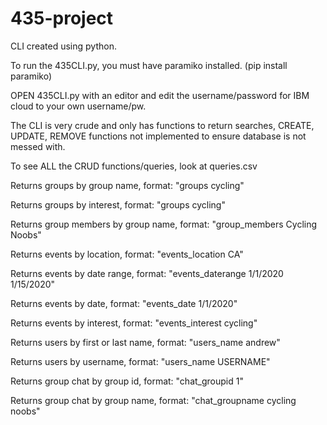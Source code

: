 # 435-project

CLI created using python.

To run the 435CLI.py, you must have paramiko installed. (pip install paramiko)

OPEN 435CLI.py with an editor and edit the username/password for IBM cloud to your own username/pw.

The CLI is very crude and only has functions to return searches, CREATE, UPDATE, REMOVE functions not implemented to ensure database is not messed with.

To see ALL the CRUD functions/queries, look at queries.csv


Returns groups by group name, format: "groups cycling"

Returns groups by interest, format: "groups cycling"

Returns group members by group name, format: "group_members Cycling Noobs"

Returns events by location, format: "events_location CA"

Returns events by date range, format: "events_daterange 1/1/2020 1/15/2020"

Returns events by date, format: "events_date 1/1/2020"

Returns events by interest, format: "events_interest cycling"

Returns users by first or last name, format: "users_name andrew"

Returns users by username, format: "users_name USERNAME"

Returns group chat by group id, format: "chat_groupid 1"

Returns group chat by group name, format: "chat_groupname cycling noobs"

